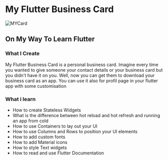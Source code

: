 # My Flutter Business Card
![MYCard](https://user-images.githubusercontent.com/91388754/141285528-e7b31ead-8a93-4d65-a3ab-3521035218d6.png)

## On My Way To Learn Flutter


### What I Create

My Flutter Business Card is a personal business card. Imagine every time you wanted to give someone your contact details or your business card but you didn't have it on you. Well, now you can get them to download your business card as an app.
You can use it also for profil page in your flutter app with some customisation

### What i learn



* How to create Stateless Widgets
* What is the difference between hot reload and hot refresh and running an app from cold
* How to use Containers to lay out your UI
* How to use Columns and Rows to position your UI elements
* How to add custom fonts
* How to add Material icons
* How to style Text widgets
* How to read and use Flutter Documentation
